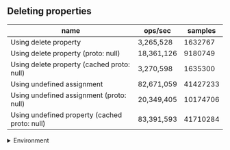 ## Deleting properties

|name|ops/sec|samples|
|-|-|-|
|Using delete property|3,265,528|1632767|
|Using delete property (proto: null)|18,361,126|9180749|
|Using delete property (cached proto: null)|3,270,598|1635300|
|Using undefined assignment|82,671,059|41427233|
|Using undefined assignment (proto: null)|20,349,405|10174706|
|Using undefined property (cached proto: null)|83,391,593|41710284|


<details>
<summary>Environment</summary>

* __Machine:__ linux x64 | 4 vCPUs | 7.6GB Mem
* __Run:__ Tue May 06 2025 18:44:07 GMT+0000 (Coordinated Universal Time)
* __Node:__ `v18.20.8`
</details>

<!--
{"environment":{"platform":"linux","arch":"x64","cpus":4,"totalMemory":7.597835540771484},"benchmarks":[{"name":"Using delete property","samples":1632767,"opsSec":3265528.7098434903},{"name":"Using delete property (proto: null)","samples":9180749,"opsSec":18361126.29735924},{"name":"Using delete property (cached proto: null)","samples":1635300,"opsSec":3270598.3974067857},{"name":"Using undefined assignment","samples":41427233,"opsSec":82671059.92287685},{"name":"Using undefined assignment (proto: null)","samples":10174706,"opsSec":20349405.650985435},{"name":"Using undefined property (cached proto: null)","samples":41710284,"opsSec":83391593.9242574}]}-->
